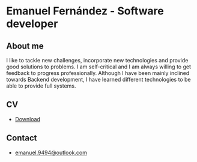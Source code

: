 # Emanuel Fernández - Software developer

## About me
I like to tackle new challenges, incorporate new technologies and provide good solutions to problems. I am self-critical
and I am always willing to get feedback to progress professionally. Although I have been mainly inclined towards
Backend development, I have learned different technologies to be able to provide full systems.

## CV
- [Download](https://github.com/emanuel-fernandez/emanuel-fernandez.github.io/raw/80576315f1ab7d912c6acd5405b54082cab59439/cv_emanuel_en.pdf)

## Contact
- emanuel.9494@outlook.com
